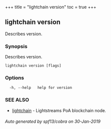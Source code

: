 +++
title = "lightchain version"
toc = true
+++
## lightchain version

Describes version.

### Synopsis

Describes version.

```
lightchain version [flags]
```

### Options

```
  -h, --help   help for version
```

### SEE ALSO

* [lightchain](/cli-docs/lightchain/)	 - Lightstreams PoA blockchain node.

###### Auto generated by spf13/cobra on 30-Jan-2019
